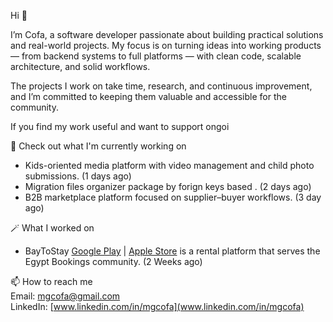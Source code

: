 Hi 👋

I’m Cofa, a software developer passionate about building practical solutions and real-world projects. My focus is on turning ideas into working products — from backend systems to full platforms — with clean code, scalable architecture, and solid workflows.

The projects I work on take time, research, and continuous improvement, and I’m committed to keeping them valuable and accessible for the community.

If you find my work useful and want to support ongoi

👷 Check out what I'm currently working on
- Kids-oriented media platform with video management and child photo submissions. (1 days ago)
- Migration files organizer package by forign keys based . (2 days ago)
- B2B marketplace platform focused on supplier–buyer workflows. (3 day ago)

🪄 What I worked on
- BayToStay [Google Play](https://play.google.com/store/apps/details?id=com.runsoft.bay_to_stay&pcampaignid=web_share) | [Apple Store](https://apps.apple.com/eg/app/bay-to-stay/id6743452055) is a rental platform that serves the Egypt Bookings community. (2 Weeks ago)

📫 How to reach me
<br>
Email: [mgcofa@gmail.com](mgcofa@gmail.com)
<br>
LinkedIn: [www.linkedin.com/in/mgcofa](www.linkedin.com/in/mgcofa)








